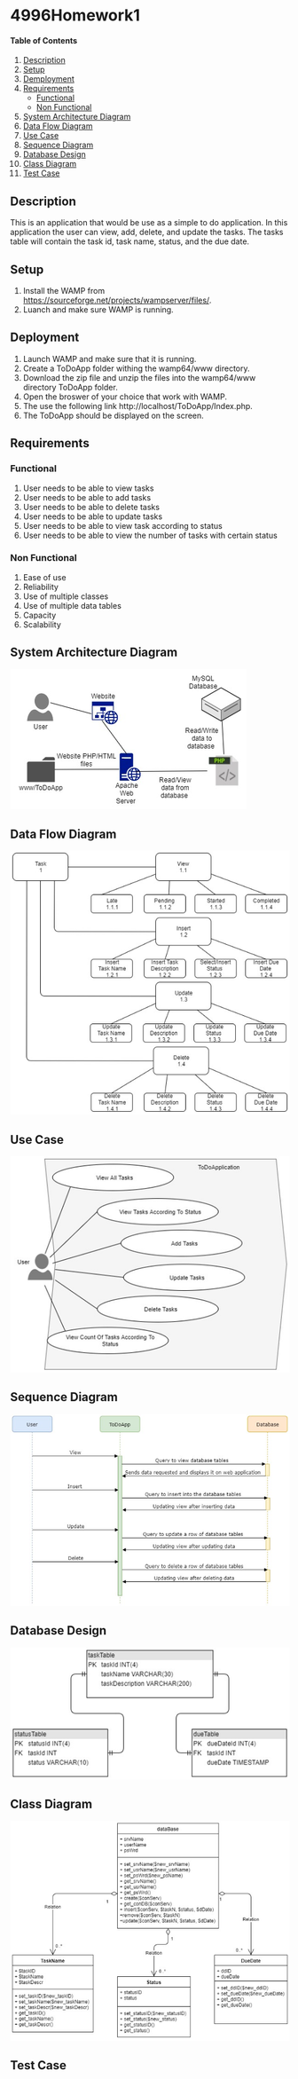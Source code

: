 # 4996Homework1

#### Table of Contents 

1. [Description](#description) 
2. [Setup](#setup) 
3. [Demployment](#deployment)
4. [Requirements](#requirements)
    * [Functional](#functional) 
    * [Non Functional](#nonFunctional) 
5. [System Architecture Diagram](#architectureDiagram) 
6. [Data Flow Diagram](#dataFlowDiagram)
7. [Use Case](#useCase) 
8. [Sequence Diagram](#sequenceDiagram)
9. [Database Design](#dbDesign) 
10. [Class Diagram](#classDiagram)
11. [Test Case](#testCase) 

## Description 
This is an application that would be use as a simple to do application. In this application the user can view, add, delete, and update the tasks. The tasks table will contain the task id, task name, status, and the due date. 

## Setup 
1. Install the WAMP from https://sourceforge.net/projects/wampserver/files/.
1. Luanch and make sure WAMP is running. 

## Deployment
1. Launch WAMP and make sure that it is running.
1. Create a ToDoApp folder withing the wamp64/www directory.
1. Download the zip file and unzip the files into the wamp64/www directory ToDoApp folder. 
1. Open the broswer of your choice that work with WAMP. 
1. The use the following link http://localhost/ToDoApp/Index.php.
1. The ToDoApp should be displayed on the screen. 

## Requirements 
### Functional
1. User needs to be able to view tasks
1. User needs to be able to add tasks
1. User needs to be able to delete tasks
1. User needs to be able to update tasks
1. User needs to be able to view task according to status 
1. User needs to be able to view the number of tasks with certain status
 
### Non Functional
1. Ease of use 
1. Reliability 
1. Use of multiple classes
1. Use of multiple data tables 
1. Capacity  
1. Scalability

## System Architecture Diagram
![alt text](SystemArchitectureDiagram.jpg)

## Data Flow Diagram
![alt text](DataFlowDiagram.jpg)

## Use Case
![alt text](UseCases.jpg)

## Sequence Diagram
![alt text](SequenceDiagram.jpg)

## Database Design 
![alt text](DatabaseDesign.jpg)
## Class Diagram
![alt text](ClassDiagram.jpg)

## Test Case
